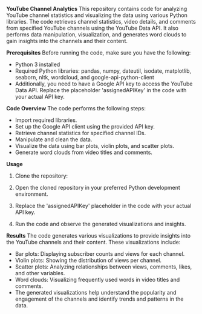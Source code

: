 **YouTube Channel Analytics**
This repository contains code for analyzing YouTube channel statistics and visualizing the data using various Python libraries. The code retrieves channel statistics, video details, and comments from specified YouTube channels using the YouTube Data API. It also performs data manipulation, visualization, and generates word clouds to gain insights into the channels and their content.

**Prerequisites**
Before running the code, make sure you have the following:

- Python 3 installed
- Required Python libraries: pandas, numpy, dateutil, isodate, matplotlib, seaborn, nltk, wordcloud, and google-api-python-client
- Additionally, you need to have a Google API key to access the YouTube Data API. Replace the placeholder 'assignedAPIKey' in the code with your actual API key.

**Code Overview**
The code performs the following steps:

- Import required libraries.
- Set up the Google API client using the provided API key.
- Retrieve channel statistics for specified channel IDs.
- Manipulate and clean the data.
- Visualize the data using bar plots, violin plots, and scatter plots.
- Generate word clouds from video titles and comments.

**Usage**
1. Clone the repository:

2. Open the cloned repository in your preferred Python development environment.
3. Replace the 'assignedAPIKey' placeholder in the code with your actual API key.
4. Run the code and observe the generated visualizations and insights.

**Results**
The code generates various visualizations to provide insights into the YouTube channels and their content. These visualizations include:

- Bar plots: Displaying subscriber counts and views for each channel.
- Violin plots: Showing the distribution of views per channel.
- Scatter plots: Analyzing relationships between views, comments, likes, and other variables.
- Word clouds: Visualizing frequently used words in video titles and comments.
- The generated visualizations help understand the popularity and engagement of the channels and identify trends and patterns in the data.
